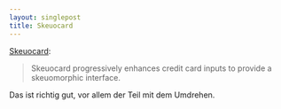 ```yaml
---
layout: singlepost
title: Skeuocard
---
```


[Skeuocard](http://kenkeiter.com/skeuocard/):

> Skeuocard progressively enhances credit card inputs to provide a skeuomorphic interface.

Das ist richtig gut, vor allem der Teil mit dem Umdrehen.